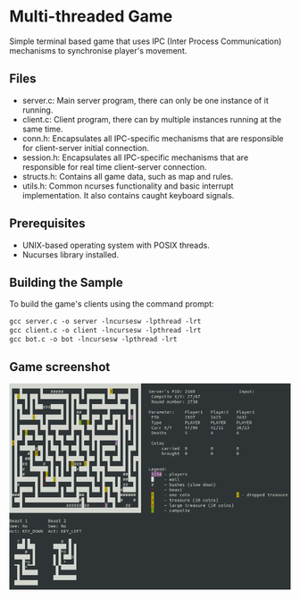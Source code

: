 # Multi-threaded Game
Simple terminal based game that uses IPC (Inter Process Communication) mechanisms to synchronise player's movement.
## Files
* server.c: Main server program, there can only be one instance of it running.
* client.c: Client program, there can by multiple instances running at the same time.
* conn.h: Encapsulates all IPC-specific mechanisms that are responsible for client-server initial connection.
* session.h: Encapsulates all IPC-specific mechanisms that are responsible for real time client-server connection.
* structs.h: Contains all game data, such as map and rules.
* utils.h: Common ncurses functionality and basic interrupt implementation. It also contains caught keyboard signals.
## Prerequisites
* UNIX-based operating system with POSIX threads. 
* Nucurses library installed.
## Building the Sample
To build the game's clients using the command prompt:
```
gcc server.c -o server -lncursesw -lpthread -lrt
gcc client.c -o client -lncursesw -lpthread -lrt
gcc bot.c -o bot -lncursesw -lpthread -lrt
```
## Game screenshot
![Server's view](screenshot.png?raw=true "")

